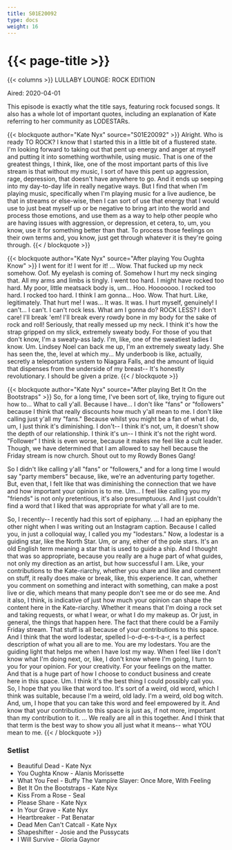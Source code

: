 ```yaml
---
title: S01E20092
type: docs
weight: 16
---
```


# {{< page-title >}}

{{< columns >}}
LULLABY LOUNGE: ROCK EDITION

Aired: 2020-04-01

This episode is exactly what the title says, featuring rock focused songs.  It also has a whole lot of important quotes, including an explanation of Kate referring to her community as LODESTARs.

{{< blockquote author="Kate Nyx" source="S01E20092" >}}
Alright.  Who is ready TO ROCK?  I know that I started this in a little bit of a flustered state.  I'm looking forward to taking out that pent up energy and anger at myself and putting it into something worthwhile, using music.  That is one of the greatest things, I think, like, one of the most important parts of this live stream is that without my music, I sort of have this pent up aggression, rage, depression, that doesn't have anywhere to go.  And it ends up seeping into my day-to-day life in really negative ways.  But I find that when I'm playing music, specifically when I'm playing music for a live audience, be that in streams or else-wise, then I can sort of use that energy that I would use to just beat myself up or be negative to bring art into the world and process those emotions, and use them as a way to help other people who are having issues with aggression, or depression, et cetera, to, um, you know, use it for something better than that.  To process those feelings on their own terms and, you know, just get through whatever it is they're going through.
{{< / blockquote >}}

{{< blockquote author="Kate Nyx" source="After playing You Oughta Know" >}}
I went for it!  I went for it! ... Wow.  That fucked up my neck somehow.  Oof.  My eyelash is coming of.  Somehow I hurt my neck singing that.  All my arms and limbs is tingly.  I went too hard.  I might have rocked too hard.  My poor, little meatsack body is, um...  Hoo.  Hooooooo.  I rocked too hard.  I rocked too hard.  I think I am gonna...  Hoo.  Wow.  That hurt.  Like, legitimately.  That hurt me!  I was...  It was.  It was.  I hurt myself, genuinely!  I can't...  I can't.  I can't rock less.  What am I gonna do?  ROCK LESS?  I don't care!  I'll break 'em!  I'll break every rowdy bone in my body for the sake of rock and roll!  Seriously, that really messed up my neck.  I think it's how the strap gripped on my slick, extremely sweaty body.  For those of you that don't know, I'm a sweaty-ass lady.  I'm, like, one of the sweatiest ladies I know.  Um.  Lindsey Noel can back me up, I'm an extremely sweaty lady.  She has seen the, the, level at which my...  My underboob is like, actually, secretly a teleportation system to Niagara Falls, and the amount of liquid that dispenses from the underside of my breast-- It's honestly revolutionary.  I should be given a prize.
{{< / blockquote >}}

{{< blockquote author="Kate Nyx" source="After playing Bet It On the Bootstraps" >}}
So, for a long time, I've been sort of, like, trying to figure out how to...  What to call y'all.  Because I have...  I don't like "fans" or "followers" because I think that really discounts how much y'all mean to me.  I don't like calling just y'all my "fans."  Because whilst you might be a fan of what I do, um, I just think it's diminishing.  I don't-- I think it's not, um, it doesn't show the depth of our relationship.  I think it's un--  I think it's not the right word.  "Follower" I think is even worse, because it makes me feel like a cult leader.  Though, we have determined that I am allowed to say hell because the Friday stream is now church.  Shout out to my Rowdy Bones Gang!

So I didn't like calling y'all "fans" or "followers," and for a long time I would say "party members" because, like, we're an adventuring party together.  But, even that, I felt like that was diminishing the connection that we have and how important your opinion is to me.  Um...  I feel like calling you my "friends" is not only pretentious, it's also presumptuous.  And I just couldn't find a word that I liked that was appropriate for what y'all are to me.

So, I recently-- I recently had this sort of epiphany. ... I had an epiphany the other night when I was writing out an Instagram caption.  Because I called you, in just a colloquial way, I called you my "lodestars."  Now, a lodestar is a guiding star, like the North Star.  Um, or any, either of the pole stars.  It's an old English term meaning a star that is used to guide a ship.  And I thought that was so appropriate, because you really are a huge part of what guides, not only my direction as an artist, but how successful I am.  Like, your contributions to the Kate-riarchy, whether you share and like and comment on stuff, it really does make or break, like, this experience.  It can, whether you comment on something and interact with something, can make a post live or die, which means that many people don't see me or do see me.  And it also, I think, is indicative of just how much your opinion can shape the content here in the Kate-riarchy.  Whether it means that I'm doing a rock set and taking requests, or what I wear, or what I do my makeup as.  Or just, in general, the things that happen here.  The fact that there could be a Family Friday stream.  That stuff is all because of your contributions to this space.  And I think that the word lodestar, spelled l-o-d-e-s-t-a-r, is a perfect description of what you all are to me.  You are my lodestars.  You are the guiding light that helps me when I have lost my way.  When I feel like I don't know what I'm doing next, or, like, I don't know where I'm going, I turn to you for your opinion.  For your creativity.  For your feelings on the matter.  And that is a huge part of how I choose to conduct business and create here in this space.  Um.  I think it's the best thing I could possibly call you.  So, I hope that you like that word too.  It's sort of a weird, old word, which I think was suitable, because I'm a weird, old lady.  I'm a weird, old bog witch.  And, um, I hope that you can take this word and feel empowered by it.  And know that your contribution to this space is just as, if not more, important than my contribution to it. ... We really are all in this together.  And I think that that term is the best way to show you all just what it means-- what YOU mean to me.
{{< / blockquote >}}

### Setlist
* Beautiful Dead - Kate Nyx
* You Oughta Know - Alanis Morissette
* What You Feel - Buffy The Vampire Slayer: Once More, With Feeling
* Bet It On the Bootstraps - Kate Nyx
* Kiss From a Rose - Seal
* Please Share - Kate Nyx
* In Your Grave - Kate Nyx
* Heartbreaker - Pat Benatar
* Dead Men Can't Catcall - Kate Nyx
* Shapeshifter - Josie and the Pussycats
* I Will Survive - Gloria Gaynor
